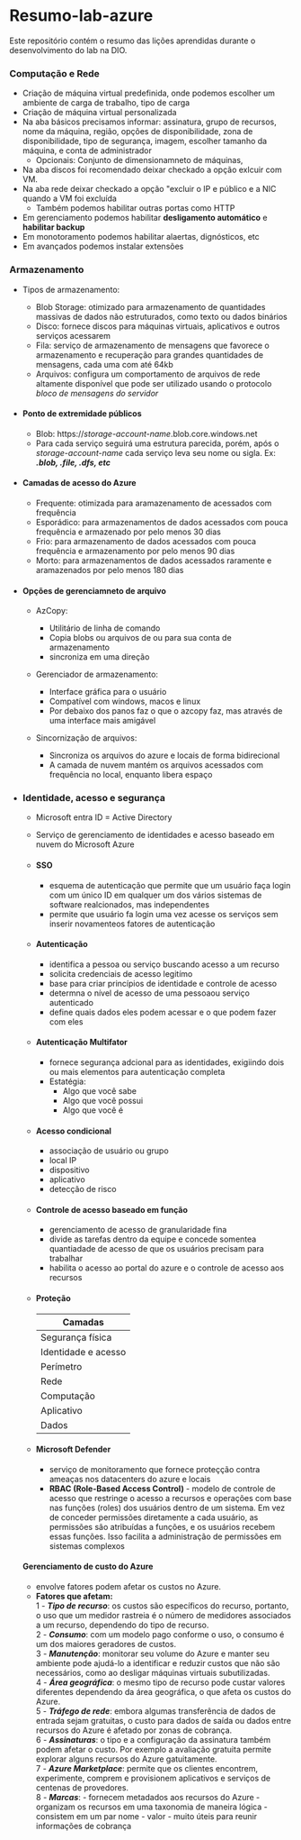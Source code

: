 # Resumo-lab-azure
Este repositório contém o resumo das lições aprendidas durante o desenvolvimento do lab na DIO.

### Computação e Rede

- Criação de máquina virtual predefinida, onde podemos escolher um ambiente de carga de trabalho, tipo de carga
- Criação de máquina virtual personalizada
- Na aba básicos precisamos informar: assinatura, grupo de recursos, nome da máquina, região, opções de disponibilidade, zona de disponibilidade, tipo de segurança, imagem, escolher tamanho da máquina, e conta de administrador
  - Opcionais: Conjunto de dimensionamneto de máquinas,
- Na aba discos foi recomendado deixar checkado a opção exlcuir com VM.
- Na aba rede deixar checkado a opção "excluir o IP e público e a NIC quando a VM foi excluída
  - Também podemos habilitar outras portas como HTTP
-  Em gerenciamento podemos habilitar **desligamento automático** e **habilitar backup**
-  Em monotoramento podemos habilitar alaertas, dignósticos, etc
-  Em avançados podemos instalar extensões


### Armazenamento

- Tipos de armazenamento:
  - Blob Storage: otimizado para armazenamento de quantidades massivas de dados não estruturados, como texto ou dados binários
  - Disco: fornece discos para máquinas virtuais, aplicativos e outros serviços acessarem
  - Fila: serviço de armazenamento de mensagens que favorece o armazenamento e recuperação para grandes quantidades de mensagens, cada uma com até 64kb
  - Arquivos: configura um comportamento  de arquivos de rede altamente disponível que pode ser utilizado usando  o protocolo _bloco de mensagens do servidor_ 

- #### Ponto de extremidade públicos
  - Blob: https://_storage-account-name_.blob.core.windows.net
  - Para cada serviço seguirá uma estrutura parecida, porém, após o _storage-account-name_ cada serviço leva seu nome ou sigla. Ex: _**.blob, .file, .dfs, etc**_

- #### Camadas de acesso do Azure
  - Frequente: otimizada para aramazenamento de acessados com frequência
  - Esporádico: para armazenamentos de dados acessados com pouca frequência e armazenado por pelo menos 30 dias
  - Frio: para armazenamento de dados acessados com pouca frequência e armazenamento por pelo menos 90 dias
  - Morto: para armazenamentos de dados acessados raramente e aramazenados por pelo menos 180 dias

- #### Opções de gerenciamneto de arquivo
  - AzCopy:
    - Utilitário de linha de comando
    - Copia blobs ou arquivos de ou para sua conta de armazenamento
    - sincroniza em uma direção

  - Gerenciador de armazenamento:
    - Interface gráfica para o usuário
    - Compatível com windows, macos e linux
    - Por debaixo dos panos faz o que o azcopy faz, mas através de uma interface mais amigável

  - Sincornização de arquivos:
    - Sincroniza os arquivos do azure e locais de forma bidirecional
    - A camada de nuvem mantém  os arquivos acessados com frequência no local, enquanto libera espaço

- ### Identidade, acesso e segurança
  - Microsoft entra ID = Active Directory
  - Serviço de gerenciamento de identidades e acesso baseado em nuvem do Microsoft Azure

  - #### SSO
    - esquema de autenticação que permite que um usuário faça login com um único ID em qualquer um dos vários sistemas de software realcionados, mas independentes
    - permite que usuário fa login uma vez acesse os serviços sem inserir novamenteos fatores de autenticação

  - #### Autenticação
    - identifica a pessoa ou serviço buscando  acesso a um recurso
    - solicita credenciais de acesso legitímo
    - base para criar princípios de identidade e controle de acesso
    - determna o nível de acesso de uma  pessoaou serviço autenticado
    - define quais dados  eles podem acessar e o que podem  fazer com eles

  - #### Autenticação Multifator
    - fornece segurança adcional para as identidades, exigiindo dois ou mais elementos para autenticação completa
    - Estatégia:
      - Algo que você sabe
      - Algo que você possui
      - Algo que você é

  - #### Acesso condicional
    - associação de usuário  ou grupo
    - local IP
    - dispositivo
    - aplicativo
    - detecção de risco

  - #### Controle de acesso baseado em função
    - gerenciamento de acesso  de granularidade fina
    - divide as tarefas dentro da equipe e concede somentea quantiadade de acesso de que os usuários precisam para trabalhar
    - habilita o acesso ao portal do azure e o controle de acesso aos recursos

  - #### Proteção
    Camadas |
    --------|
    Segurança física |
    Identidade e acesso |
    Perímetro |
    Rede |
    Computação |
    Aplicativo |
    Dados |

  - #### Microsoft Defender
    - serviço de monitoramento que fornece proteçção contra ameaças nos datacenters do azure e locais
    - **RBAC (Role-Based Access Control)**  - modelo de controle de acesso que restringe o acesso a recursos e operações com base nas funções (roles) dos usuários dentro de um sistema. Em vez de conceder permissões diretamente a cada usuário, as permissões são atribuídas a funções, e os usuários recebem essas funções. Isso facilita a administração de permissões em sistemas complexos

  #### Gerenciamento de custo  do Azure
    - envolve fatores podem afetar os custos no Azure.
    - **Fatores que afetam:**<br>
      1 - **_Tipo de recurso_**: os custos são específicos do recurso, portanto, o uso que um medidor rastreia é o número de medidores associados a um recurso, dependendo do tipo de recurso.<br>
      2 - **_Consumo_**: com um modelo pago conforme o uso, o consumo é um dos maiores geradores de custos.<br>
      3 - **_Manutenção_**: monitorar seu volume do Azure e manter seu ambiente pode ajudá-lo a identificar  e reduzir custos que não são necessários, como ao desligar máquinas virtuais subutilizadas.<br>
      4 - **_Área geográfica_**: o mesmo tipo  de recurso pode custar valores diferentes dependendo da área geográfica, o que afeta os custos do Azure.<br>
      5 - **_Tráfego de rede_**: embora algumas transferência de dados de entrada sejam gratuitas, o custo para dados de saída ou dados entre  recursos do Azure é afetado por zonas de cobrança.<br>
      6 - **_Assinaturas_**: o tipo e a configuração da assinatura também podem afetar o custo. Por exemplo a avaliação gratuita permite explorar alguns recursos do Azure gatuitamente.<br>
      7 - **_Azure Marketplace_**: permite que os clientes encontrem, experimente, comprem e provisionem aplicativos e serviços de centenas de provedores.<br>
      8 - **_Marcas_**:
          - fornecem metadados aos recursos do Azure
          - organizam os recursos em uma taxonomia de maneira lógica
          - consistem em um par nome - valor
          - muito úteis para reunir informações de cobrança  
